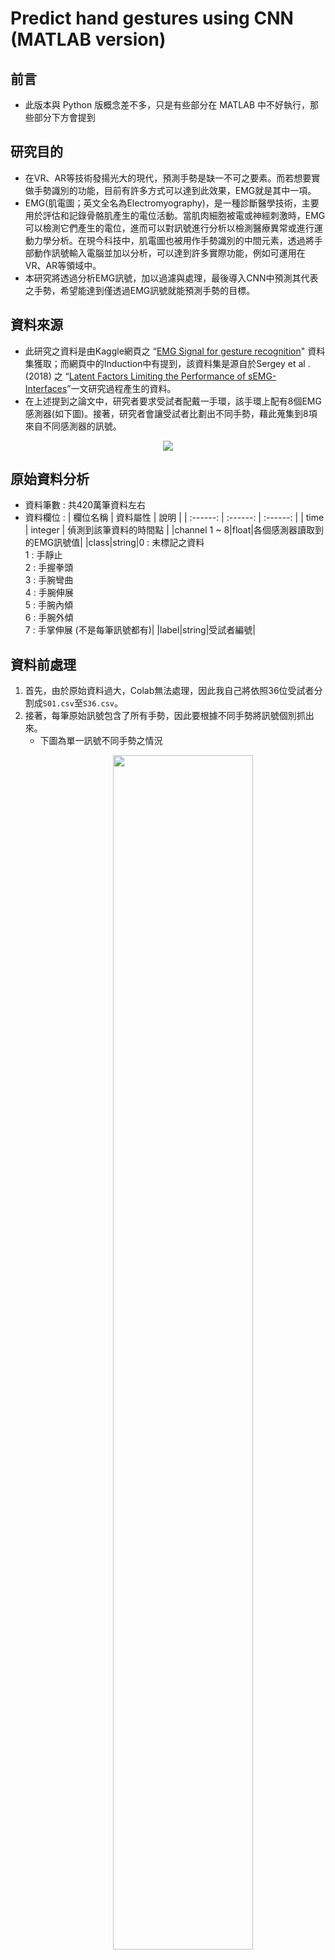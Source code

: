 # Predict hand gestures using CNN (MATLAB version)
## 前言
* 此版本與 Python 版概念差不多，只是有些部分在 MATLAB 中不好執行，那些部分下方會提到
## 研究目的
* 在VR、AR等技術發揚光大的現代，預測手勢是缺一不可之要素。而若想要實做手勢識別的功能，目前有許多方式可以達到此效果，EMG就是其中一項。
* EMG(肌電圖；英文全名為Electromyography)，是一種診斷醫學技術，主要用於評估和記錄骨骼肌產生的電位活動。當肌肉細胞被電或神經刺激時，EMG可以檢測它們產生的電位，進而可以對訊號進行分析以檢測醫療異常或進行運動力學分析。在現今科技中，肌電圖也被用作手勢識別的中間元素，透過將手部動作訊號輸入電腦並加以分析，可以達到許多實際功能，例如可運用在 VR、AR等領域中。
* 本研究將透過分析EMG訊號，加以過濾與處理，最後導入CNN中預測其代表之手勢，希望能達到僅透過EMG訊號就能預測手勢的目標。
## 資料來源
* 此研究之資料是由Kaggle網頁之 “[EMG Signal for gesture recognition](https://www.kaggle.com/datasets/sojanprajapati/emg-signal-for-gesture-recognition)" 資料集獲取；而網頁中的Induction中有提到，該資料集是源自於Sergey et al .(2018) 之 “[Latent Factors Limiting the Performance of sEMG-Interfaces](https://www.mdpi.com/1424-8220/18/4/1122/htm)”一文研究過程產生的資料。
* 在上述提到之論文中，研究者要求受試者配戴一手環，該手環上配有8個EMG感測器(如下圖)。接著，研究者會讓受試者比劃出不同手勢，藉此蒐集到8項來自不同感測器的訊號。
<p align="center"><img src="README_image/68747470733a2f2f692e696d6775722e636f6d2f5178596678376a2e706e67.png"/></p>

## 原始資料分析
* 資料筆數 : 共420萬筆資料左右
* 資料欄位 : 
    | 欄位名稱 | 資料屬性 | 說明 |
    | :------: | :------: | :------: |
    | time | integer | 偵測到該筆資料的時間點 |
    |channel 1 ~ 8|float|各個感測器讀取到的EMG訊號值|
    |class|string|0 : 未標記之資料<br>1 : 手靜止<br>2 : 手握拳頭<br>3 : 手腕彎曲<br>4 : 手腕伸展<br>5 : 手腕內傾<br>6 : 手腕外傾<br>7 : 手掌伸展 (不是每筆訊號都有)|
    |label|string|受試者編號|
## 資料前處理
1. 首先，由於原始資料過大，Colab無法處理，因此我自己將依照36位受試者分割成`S01.csv`至`S36.csv`。
2. 接著，每筆原始訊號包含了所有手勢，因此要根據不同手勢將訊號個別抓出來。
    * 下圖為單一訊號不同手勢之情況<p align="center"><img height="70%" width="70%" src="README_image/RLRN31A.png"/></p>
3. 因為同一手勢的訊號長度不同，因此統一取訊號的前1050筆資料點，並依序透過調整基準線、使用帶通濾波器、取絕對值與使用低通濾波器來過濾訊號。
    <p align="center"><img height="60%" width="60%" src="README_image/SE3zCcE.png" style="display:block; margin:auto;" /> </p>
4. 由於本研究將採用 2D 的 CNN，因此我將每次測試 Channel 1 至 Channel 8 的訊號串在一起，進而產生出一筆 $1050\times 8$ 的 X data。
    * 下圖為隨意取六種手勢各一筆訊號出來，並將其視覺化
    <p align="center"><img src="README_image/CxCOe0A.png"/></p>
5. 最後將資料整理成適合丟入 CNN model 的模式 : 
    * 利用 ` splitEachLabel()` 將資料切割成 `X_train`、`X_test`、`Y_train` 與 `Y_test` (切割比例為 train = 80%、test = 20%)
    * 再對 `Y_train` 與 `Y_test` 做 One-hot encoding
## 建立 & 訓練 CNN Model
* CNN 結構如下 : 
    <p align="center"><img height="40%" width="40%" src="README_image/68747470733a2f2f692e696d6775722e636f6d2f655131303359772e706e67.png"/></p>
* 模型建立細節 : 
    * Total parameters : 54,498
    * Optimizer 採用 Adam
    * Loss fucntion 使用 categorical_crossentropy
    * Metrics 使用 accuracy
* 模型訓練細節 : 
    * Validation_split = 0.2
    * Epochs = 40
    * Batch_size = 15
## 評估訓練結果
* 比較訓練過程中，Epochs 數與 Accuracy 的關係 : 
    <p align="center"><img height="40%" width="40%" src="README_image/68747470733a2f2f692e696d6775722e636f6d2f326659365530442e706e67.png"/></p>
* 比較訓練過程中，Epochs 數與 Loss 的關係 : 
    <p align="center"><img height="40%" width="40%" src="README_image/68747470733a2f2f692e696d6775722e636f6d2f6a6479365371452e706e67.png"/></p>
* 混淆矩陣 : 
    <p align="center"><img height="40%" width="40%" src="README_image/68747470733a2f2f692e696d6775722e636f6d2f496e56657642792e706e67.png"/></p>
## MATLAB 獨有問題
* 檔案執行順序: 
    1. 執行 `main.m`，其作用是將 data 資料夾中的 csv 檔，經過資料前處理，轉變成圖片的表示方式，並依照其 class value 存入 image 資料夾中
    2. 執行 `cnn.m`，其作用是將所有圖片檔案轉換成 ImageDatastore 的格式，並切割成三部分: Training/Testing/Validation set，接著建立 CNN model並訓練，最後進行 model 之效能評估
* 檔案小問題 : 
    * 在 `main.m` 中需要將圖片檔寫入到本地端，此步驟原本應使用 `imwrite()` 函式去執行，然而在執行的時候發現它需要開放寫入之權限，但我找了很久仍不知道該如何解決。因此當前 image 資料夾中的圖片是利用 Python 去產生的，但程式的順序與邏輯皆與 `main.m` 相同，所以應該不會有太大的影響
    * 雖說如此，`main.m` 只是無法執行儲存圖片的功能而已(在實際程式中先將其轉為註解)，其他像讀取 rawData、資料前處理、濾波與顯示轉換完圖片等功能仍可執行，此部分要再留意一下
